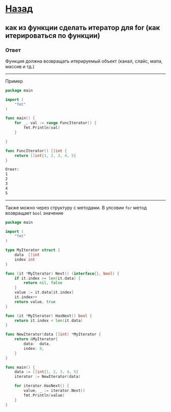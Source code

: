 # [Назад](/L1/L1_.md)

## как из функции сделать итератор для for (как итерироваться по функции)

### Ответ

Функция должна возвращать итерируемый объект (канал, слайс, мапа, массив и тд.)

-----------------------------------------------------

Пример

```go
package main

import (
    "fmt"
)

func main() {
    for _, val := range FuncIterator() {
        fmt.Println(val)
    }

}

func FuncIterator() []int {
    return []int{1, 2, 3, 4, 5}
}
```

```cmd
Ответ:
1
2
3
4
5
```

-----------------------------------------------------

Также можно через структуру с методами. В улсовии `for` метод возвращает `bool` значение

```go
package main

import (
    "fmt"
)

type MyIterator struct {
    data  []int
    index int
}

func (it *MyIterator) Next() (interface{}, bool) {
    if it.index >= len(it.data) {
        return nil, false
    }
    value := it.data[it.index]
    it.index++
    return value, true
}

func (it *MyIterator) HasNext() bool {
    return it.index < len(it.data)
}

func NewIterator(data []int) *MyIterator {
    return &MyIterator{
        data:  data,
        index: 0,
    }
}

func main() {
    data := []int{1, 2, 3, 4, 5}
    iterator := NewIterator(data)

    for iterator.HasNext() {
        value, _ := iterator.Next()
        fmt.Println(value)
    }
}
```
